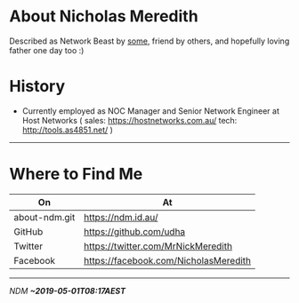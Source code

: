 # About Nicholas Meredith

Described as Network Beast by [some](https://github.com/jbampton), friend by others, and hopefully loving father one day too :)

# History

* Currently employed as NOC Manager and Senior Network Engineer at Host Networks ( sales: https://hostnetworks.com.au/ tech: http://tools.as4851.net/ )

---

# Where to Find Me

| On            | At                                    |
| ------------- | ------------------------------------- |
| about-ndm.git | https://ndm.id.au/                    |
| GitHub        | https://github.com/udha               |
| Twitter       | https://twitter.com/MrNickMeredith    |
| Facebook      | https://facebook.com/NicholasMeredith |

---

_NDM **~2019-05-01T08:17AEST**_
